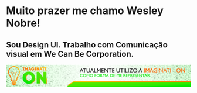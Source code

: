 # Muito prazer me chamo Wesley Nobre!
## Sou Design UI. Trabalho com Comunicação visual em We Can Be Corporation.

![WeCanBe](https://github.com/w-nobre/Logos_Design/blob/master/capa.png?raw=true)
